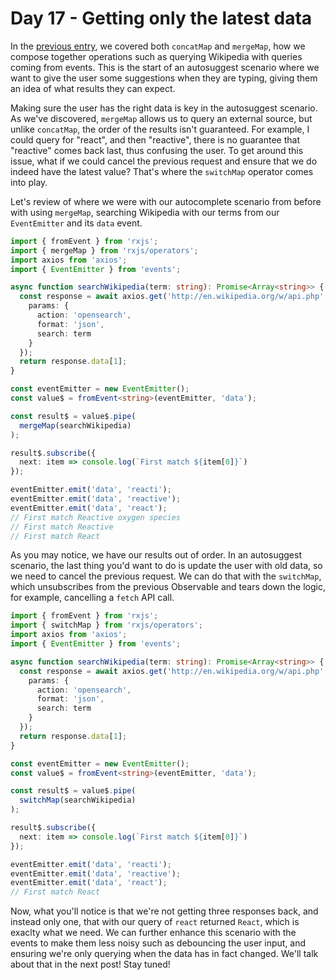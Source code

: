 # Day 17 - Getting only the latest data

In the [previous entry](../16/readme.md), we covered both `concatMap` and `mergeMap`, how we compose together operations such as querying Wikipedia with queries coming from events.  This is the start of an autosuggest scenario where we want to give the user some suggestions when they are typing, giving them an idea of what results they can expect.

Making sure the user has the right data is key in the autosuggest scenario.  As we've discovered, `mergeMap` allows us to query an external source, but unlike `concatMap`, the order of the results isn't guaranteed.  For example, I could query for "react", and then "reactive", there is no guarantee that "reactive" comes back last, thus confusing the user.  To get around this issue, what if we could cancel the previous request and ensure that we do indeed have the latest value?  That's where the `switchMap` operator comes into play.

Let's review of where we were with our autocomplete scenario from before with using `mergeMap`, searching Wikipedia with our terms from our `EventEmitter` and its `data` event.

```typescript
import { fromEvent } from 'rxjs';
import { mergeMap } from 'rxjs/operators';
import axios from 'axios';
import { EventEmitter } from 'events';

async function searchWikipedia(term: string): Promise<Array<string>> {
  const response = await axios.get('http://en.wikipedia.org/w/api.php', {
    params: {
      action: 'opensearch',
      format: 'json',
      search: term
    }
  });
  return response.data[1];
}

const eventEmitter = new EventEmitter();
const value$ = fromEvent<string>(eventEmitter, 'data');

const result$ = value$.pipe(
  mergeMap(searchWikipedia)
);

result$.subscribe({
  next: item => console.log(`First match ${item[0]}`)
});

eventEmitter.emit('data', 'reacti');
eventEmitter.emit('data', 'reactive');
eventEmitter.emit('data', 'react');
// First match Reactive oxygen species
// First match Reactive
// First match React
```

As you may notice, we have our results out of order.  In an autosuggest scenario, the last thing you'd want to do is update the user with old data, so we need to cancel the previous request.  We can do that with the `switchMap`, which unsubscribes from the previous Observable and tears down the logic, for example, cancelling a `fetch` API call.

```typescript
import { fromEvent } from 'rxjs';
import { switchMap } from 'rxjs/operators';
import axios from 'axios';
import { EventEmitter } from 'events';

async function searchWikipedia(term: string): Promise<Array<string>> {
  const response = await axios.get('http://en.wikipedia.org/w/api.php', {
    params: {
      action: 'opensearch',
      format: 'json',
      search: term
    }
  });
  return response.data[1];
}

const eventEmitter = new EventEmitter();
const value$ = fromEvent<string>(eventEmitter, 'data');

const result$ = value$.pipe(
  switchMap(searchWikipedia)
);

result$.subscribe({
  next: item => console.log(`First match ${item[0]}`)
});

eventEmitter.emit('data', 'reacti');
eventEmitter.emit('data', 'reactive');
eventEmitter.emit('data', 'react');
// First match React
```

Now, what you'll notice is that we're not getting three responses back, and instead only one, that with our query of `react` returned `React`, which is exaclty what we need.  We can further enhance this scenario with the events to make them less noisy such as debouncing the user input, and ensuring we're only querying when the data has in fact changed.  We'll talk about that in the next post!  Stay tuned!